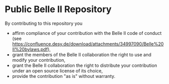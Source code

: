 Public Belle II Repository
==========================

By contributing to this repository you
  * affirm compliance of your contribution with the Belle II code of conduct (see https://confluence.desy.de/download/attachments/34997090/Belle%20II%20bylaws.pdf),
  * grant the members of the Belle II collaboration the right to use and modify your contribution,
  * grant the Belle II collaboration the right to distribute your contribution under an open source license of its choice,
  * provide the contribution "as is" without warranty.

